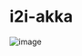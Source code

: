 # i2i-akka

![image](https://github.com/O-n-u-r-A-l-p/i2i-akka/assets/80825307/4e867c05-751d-4496-a998-b3652d6381b9)
